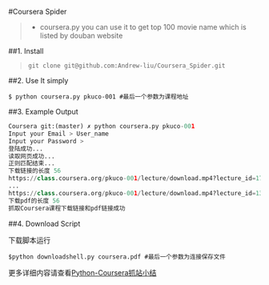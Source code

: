 #Coursera Spider

>  - coursera.py you can use it to get top 100 movie name which is listed by douban website


##1. Install

> `git clone git@github.com:Andrew-liu/Coursera_Spider.git`


##2. Use It simply

```
$ python coursera.py pkuco-001 #最后一个参数为课程地址
```


##3. Example Output


```python
Coursera git:(master) ✗ python coursera.py pkuco-001
Input your Email > User_name
Input your Password >
登陆成功...
读取网页成功...
正则匹配结束...
下载链接的长度 56
https://class.coursera.org/pkuco-001/lecture/download.mp4?lecture_id=17
...
https://class.coursera.org/pkuco-001/lecture/download.mp4?lecture_id=139
下载pdf的长度 56
抓取Coursera课程下载链接和pdf链接成功
```


##4. Download Script

下载脚本运行

```
$python downloadshell.py coursera.pdf #最后一个参数为连接保存文件
```


更多详细内容请查看[Python-Coursera抓站小结](http://www.jianshu.com/p/c3dbf8294c33)